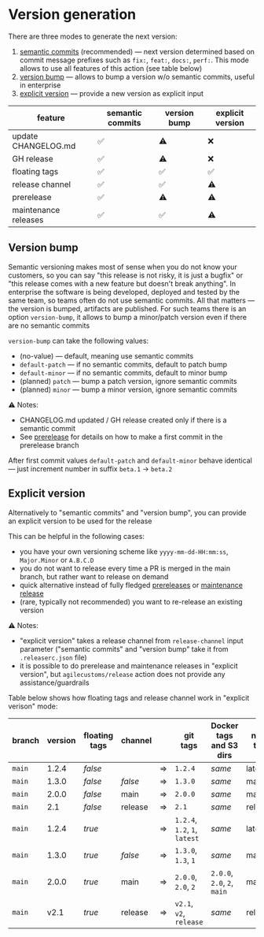 # Version generation

There are three modes to generate the next version:

1. [semantic commits](./semantic-commits.md) (recommended) — next version determined based on commit message prefixes
such as `fix:`, `feat:`, `docs:`, `perf:`. This mode allows to use all features of this action (see table below)
2. [version bump](#version-bump) — allows to bump a version w/o semantic commits, useful in enterprise 
3. [explicit version](#explicit-version) — provide a new version as explicit input

| feature              | semantic commits | version bump | explicit version |
|----------------------|------------------|--------------|------------------|
| update CHANGELOG.md  | ✅                | ⚠️           | ❌️               |
| GH release           | ✅                | ⚠️           | ❌️               |
| floating tags        | ✅                | ✅            | ✅                |
| release channel      | ✅                | ✅            | ⚠️               |
| prerelease           | ✅                | ⚠️           | ⚠️               |
| maintenance releases | ✅                | ✅            | ⚠️               |

## Version bump

Semantic versioning makes most of sense when you do not know your customers,
so you can say "this release is not risky, it is just a bugfix" or "this release comes with a new feature but doesn't break anything".
In enterprise the software is being developed, deployed and tested by the same team, so teams often do not use semantic commits.
All that matters — the version is bumped, artifacts are published. For such teams there is an option `version-bump`,
it allows to bump a minor/patch version even if there are no semantic commits

`version-bump` can take the following values:
- (no-value) — default, meaning use semantic commits
- `default-patch` — if no semantic commits, default to patch bump
- `default-minor` — if no semantic commits, default to minor bump
- (planned) `patch` — bump a patch version, ignore semantic commits
- (planned) `minor` — bump a minor version, ignore semantic commits

⚠️ Notes:
- CHANGELOG.md updated / GH release created only if there is a semantic commit
- See [prerelease](./prerelease.md) for details on how to make a first commit in the prerelease branch

After first commit values `default-patch` and `default-minor` behave identical — just increment number in suffix `beta.1` -> `beta.2` 

## Explicit version

Alternatively to "semantic commits" and "version bump", you can provide an explicit version to be used for the release

This can be helpful in the following cases:
- you have your own versioning scheme like `yyyy-mm-dd-HH:mm:ss`, `Major.Minor` or `A.B.C.D`
- you do not want to release every time a PR is merged in the main branch, but rather want to release on demand
- quick alternative instead of fully fledged [prereleases](./prerelease.md) or [maintenance release](./maintenance-release.md)
- (rare, typically not recommended) you want to re-release an existing version

⚠️ Notes:
- "explicit version" takes a release channel from `release-channel` input parameter
("semantic commits" and "version bump" take it from `.releaserc.json` file)
- it is possible to do prerelease and maintenance releases in "explicit version",
but `agilecustoms/release` action does not provide any assistance/guardrails

Table below shows how floating tags and release channel work in "explicit verison" mode:

| branch  | version | floating tags | channel |   | git tags                      | Docker tags and S3 dirs     | npm tag |
|---------|---------|---------------|---------|---|-------------------------------|-----------------------------|---------|
| `main`  | 1.2.4   | _false_       |         | ⇒ | `1.2.4`                       | _same_                      | latest  |
| `main`  | 1.3.0   | _false_       | _false_ | ⇒ | `1.3.0`                       | _same_                      | main    |
| `main`  | 2.0.0   | _false_       | main    | ⇒ | `2.0.0`                       | _same_                      | main    |
| `main`  | 2.1     | _false_       | release | ⇒ | `2.1`                         | _same_                      | release |
| `main`  | 1.2.4   | _true_        |         | ⇒ | `1.2.4`, `1.2`, `1`, `latest` | _same_                      | latest  |
| `main`  | 1.3.0   | _true_        | _false_ | ⇒ | `1.3.0`, `1.3`, `1`           | _same_                      | main    |
| `main`  | 2.0.0   | _true_        | main    | ⇒ | `2.0.0`, `2.0`, `2`           | `2.0.0`, `2.0`, `2`, `main` | main    |
| `main`  | v2.1    | _true_        | release | ⇒ | `v2.1`, `v2`, `release`       | _same_                      | release |
